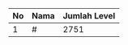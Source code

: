 | No | Nama            | Jumlah Level |
|----|-----------------|--------------|
| 1  | #    |    2751        |
